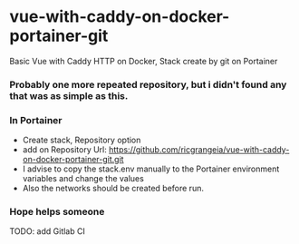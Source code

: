 # vue-with-caddy-on-docker-portainer-git
Basic Vue with Caddy HTTP on Docker, Stack create by git on Portainer

### Probably one more repeated repository, but i didn't found any that was as simple as this.

### In Portainer
- Create stack, Repository option
- add on Repository Url: https://github.com/ricgrangeia/vue-with-caddy-on-docker-portainer-git.git
- I advise to copy the stack.env manually to the Portainer environment variables and change the values
- Also the networks should be created before run.

### Hope helps someone

TODO: add Gitlab CI